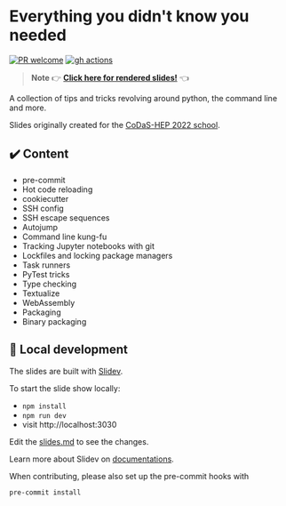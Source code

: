 # Everything you didn't know you needed

[![PR welcome](https://img.shields.io/badge/PR-Welcome-%23FF8300.svg)](https://git-scm.com/book/en/v2/GitHub-Contributing-to-a-Project)
[![gh actions](https://github.com/klieret/everything-you-didnt-now-you-needed/actions/workflows/deploy.yml/badge.svg)](https://github.com/klieret/everything-you-didnt-now-you-needed/actions)

> **Note**
> 👉 [**Click here for rendered slides!**](https://klieret.github.io/everything-you-didnt-now-you-needed/) 👈

A collection of tips and tricks revolving around python, the command line and more.

Slides originally created for the [CoDaS-HEP 2022 school](https://indico.cern.ch/event/1151367/).

## ✔️ Content

* pre-commit
* Hot code reloading
* cookiecutter
* SSH config
* SSH escape sequences
* Autojump
* Command line kung-fu
* Tracking Jupyter notebooks with git
* Lockfiles and locking package managers
* Task runners
* PyTest tricks
* Type checking
* Textualize
* WebAssembly
* Packaging
* Binary packaging



## 🧰 Local development

The slides are built with [Slidev](https://github.com/slidevjs/slidev).

To start the slide show locally:

- `npm install`
- `npm run dev`
- visit http://localhost:3030

Edit the [slides.md](./slides.md) to see the changes.

Learn more about Slidev on [documentations](https://sli.dev/).

When contributing, please also set up the pre-commit hooks with

```bash
pre-commit install
```
